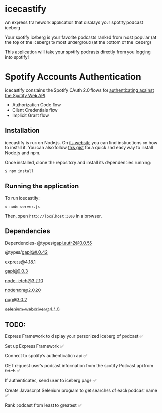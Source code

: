 # icecastify
An express framework application that displays your spotify podcast iceberg 

Your spotify iceberg is your favorite podcasts ranked from most popular (at the top of the iceberg) to most undergroud (at the bottom of the iceberg)

This application will take your spotify podcasts directly from you logging into spotify!



# Spotify Accounts Authentication

icecastify constains the Spotify OAuth 2.0 flows for [authenticating against the Spotify Web API](https://developer.spotify.com/web-api/authorization-guide/).

* Authorization Code flow
* Client Credentials flow
* Implicit Grant flow

## Installation

icecastify is run on Node.js. On [its website](http://www.nodejs.org/download/) you can find instructions on how to install it. You can also follow [this gist](https://gist.github.com/isaacs/579814) for a quick and easy way to install Node.js and npm.

Once installed, clone the repository and install its dependencies running:

    $ npm install
    
## Running the application
To run icecastify:

    $ node server.js

Then, open `http://localhost:3000` in a browser.


## Dependencies

Dependencies-
@types/gapi.auth2@0.0.56

@types/gapi@0.0.42

express@4.18.1

gapi@0.0.3

node-fetch@3.2.10

nodemon@2.0.20

pug@3.0.2

selenium-webdriver@4.4.0


## TODO:

Express Framework to display your personized iceberg of podcast ✅

Set up Express Framework ✅ 

Connect to spotify’s authentication api ✅

GET request user’s podcast information from the spotify Podcast api from fetch ✅

If authenticated, send user to iceberg page ✅

Create Javascript Selenium program to get searches of each podcast name ✅

Rank podcast from least to greatest ✅



